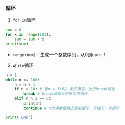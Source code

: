 ### 循环

1. `for in`循环

```python
sum = 0
for x in range(101):
    sum = sum + x
print(sum)
```

* `range(num)`：生成一个整数序列，从0到num-1

2. `while`循环

```python
n = 1
while n <= 100:
    n = n + 1
    if n > 10: # 当n = 11时，条件满足，执行break语句
        break # break语句会结束当前循环
    elif n % 2 == 0:
        print(n)
        continue # n为偶数便跳出当前循环，开始下一次循环

print('END')
```